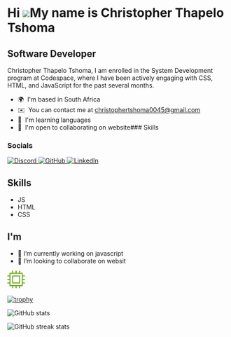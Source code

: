 Hi ![](https://user-images.githubusercontent.com/18350557/176309783-0785949b-9127-417c-8b55-ab5a4333674e.gif)My name is Christopher Thapelo Tshoma
==================================================================================================================================================

Software Developer
------------------
Christopher Thapelo Tshoma, I am enrolled in the System Development program at Codespace, where I have been actively engaging with CSS, HTML, and JavaScript for the past several months.

 
*   🌍  I'm based in South Africa
*   ✉️  You can contact me at [christophertshoma0045@gmail.com](mailto:christophertshoma0045@gmail.com)
*   🧠  I'm learning languages
*   🤝  I'm open to collaborating on website### Skills
   
### Socials

<p align="left">
    <a href="https://discord.com/users/chris_0045" target="_blank" rel="noreferrer">
        <img src="https://raw.githubusercontent.com/danielcranney/readme-generator/main/public/icons/socials/discord.svg" width="32" height="32" alt="Discord">
    </a>
    <a href="https://www.github.com/ChristopherTsh" target="_blank" rel="noreferrer">
        <img src="https://raw.githubusercontent.com/danielcranney/readme-generator/main/public/icons/socials/github.svg" width="32" height="32" alt="GitHub">
    </a>
    <a href="https://www.linkedin.com/in/christopher-tshoma-2553842b3/" target="_blank" rel="noreferrer">
        <img src="https://raw.githubusercontent.com/danielcranney/readme-generator/main/public/icons/socials/linkedin.svg" width="32" height="32" alt="LinkedIn">
    </a>
</p>


## Skills  

 - JS
 - HTML
 - CSS
## I'm 

- 🔭 I’m currently working on javascript 
- 👯 I’m looking to collaborate on websit



<a href='https://docs.github.com/en/developers'><img src='https://raw.githubusercontent.com/acervenky/animated-github-badges/master/assets/devbadge.gif' width='40' height='40'></a>

[![trophy](https://github-profile-trophy.vercel.app/?username=ChristopherTSH)](https://github.com/ryo-ma/github-profile-trophy)

![GitHub stats](https://github-readme-stats.vercel.app/api?username=ChristopherTSH&show_icons=true)  

![GitHub streak stats](https://streak-stats.demolab.com/?user=ChristopherTsh)




